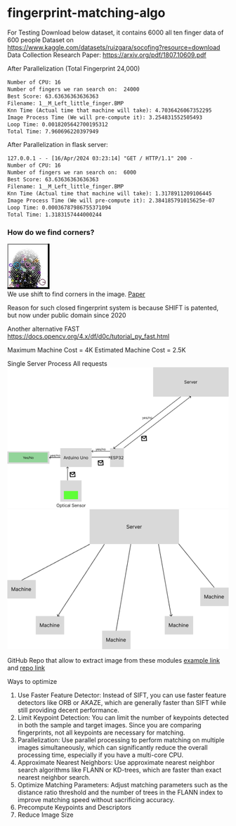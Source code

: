 # fingerprint-matching-algo

For Testing Download below dataset, it contains 6000 all ten finger data of 600 people
Dataset on https://www.kaggle.com/datasets/ruizgara/socofing?resource=download
Data Collection Research Paper: https://arxiv.org/pdf/1807.10609.pdf


After Parallelization (Total Fingerprint 24,000)
```
Number of CPU: 16
Number of fingers we ran search on:  24000
Best Score: 63.63636363636363
Filename: 1__M_Left_little_finger.BMP
Knn Time (Actual time that machine will take): 4.7036426067352295
Image Process Time (We will pre-compute it): 3.254831552505493
Loop Time: 0.0018205642700195312
Total Time: 7.960696220397949
```



After Parallelization in flask server:
```
127.0.0.1 - - [16/Apr/2024 03:23:14] "GET / HTTP/1.1" 200 -
Number of CPU: 16
Number of fingers we ran search on:  6000
Best Score: 63.63636363636363
Filename: 1__M_Left_little_finger.BMP
Knn Time (Actual time that machine will take): 1.3178911209106445
Image Process Time (We will pre-compute it): 2.384185791015625e-07
Loop Time: 0.00036787986755371094
Total Time: 1.3183157444000244
```


### How do we find corners?
<!-- Add image from local -->
![Fingerprint Matching](keypoints_example.jpg)
<br>
We use shift to find corners in the image. [Paper]( https://www.cs.ubc.ca/~lowe/papers/ijcv04.pdf)

Reason for such closed fingerprint system is because SHIFT is patented, but now under public domain since 2020

Another alternative
FAST https://docs.opencv.org/4.x/df/d0c/tutorial_py_fast.html

Maximum Machine Cost = 4K
Estimated Machine Cost =  2.5K


Single Server Process All requests
![Example1](schema1.png)
![Example2](schema2.png)


GitHub Repo that allow to extract image from these modules [example link](https://github.com/brianrho/FPM/blob/master/examples/image_to_pc/image_to_pc.ino) and [repo link](https://github.com/brianrho/FPM)



Ways to optimize
1. Use Faster Feature Detector: Instead of SIFT, you can use faster feature detectors like ORB or AKAZE, which are generally faster than SIFT while still providing decent performance.
2. Limit Keypoint Detection: You can limit the number of keypoints detected in both the sample and target images. Since you are comparing fingerprints, not all keypoints are necessary for matching.
3. Parallelization: Use parallel processing to perform matching on multiple images simultaneously, which can significantly reduce the overall processing time, especially if you have a multi-core CPU.
4. Approximate Nearest Neighbors: Use approximate nearest neighbor search algorithms like FLANN or KD-trees, which are faster than exact nearest neighbor search.
5. Optimize Matching Parameters: Adjust matching parameters such as the distance ratio threshold and the number of trees in the FLANN index to improve matching speed without sacrificing accuracy.
6. Precompute Keypoints and Descriptors
7. Reduce Image Size